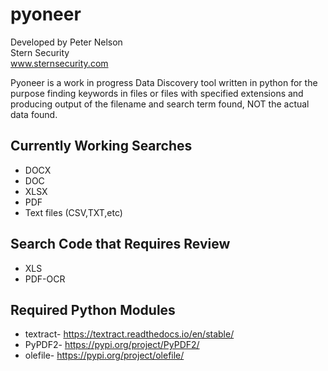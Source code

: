 # pyoneer
Developed by Peter Nelson<br>
Stern Security<br>
www.sternsecurity.com

Pyoneer is a work in progress Data Discovery tool written in python for the purpose finding keywords in files or files with specified extensions and producing output of the filename and search term found, NOT the actual data found.

## Currently Working Searches
* DOCX
* DOC
* XLSX
* PDF
* Text files (CSV,TXT,etc)

## Search Code that Requires Review
* XLS
* PDF-OCR

## Required Python Modules
* textract- https://textract.readthedocs.io/en/stable/
* PyPDF2- https://pypi.org/project/PyPDF2/
* olefile- https://pypi.org/project/olefile/
